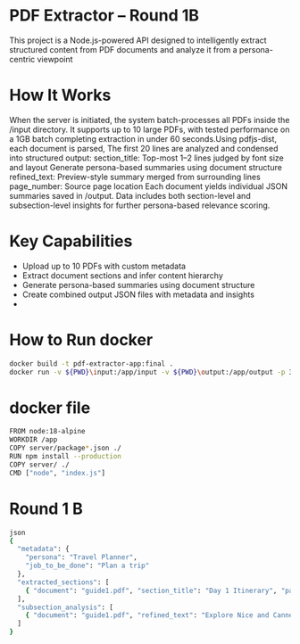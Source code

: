 #  PDF Extractor – Round 1B
This project is a Node.js-powered API designed to intelligently extract structured content from PDF documents and analyze it from a persona-centric viewpoint

# How It Works
When the server is initiated, the system batch-processes all PDFs inside the /input directory. It supports up to 10 large PDFs,
with tested performance on a 1GB batch completing extraction in under 60 seconds.Using pdfjs-dist, each document is parsed,
The first 20 lines are analyzed and condensed into structured output:
section_title: Top-most 1–2 lines judged by font size and layout
Generate persona-based summaries using document structure
refined_text: Preview-style summary merged from surrounding lines
page_number: Source page location
Each document yields individual JSON summaries saved in /output. Data includes both section-level and subsection-level insights for further persona-based relevance scoring.

# Key Capabilities
- Upload up to 10 PDFs with custom metadata
- Extract document sections and infer content hierarchy
- Generate persona-based summaries using document structure
- Create combined output JSON files with metadata and insights
- 
# How to Run docker
```bash
docker build -t pdf-extractor-app:final .
docker run -v ${PWD}\input:/app/input -v ${PWD}\output:/app/output -p 3000:3000 pdf-extractor-app:final
```
# docker file 
```bash
FROM node:18-alpine
WORKDIR /app
COPY server/package*.json ./
RUN npm install --production
COPY server/ ./
CMD ["node", "index.js"]
```

# Round 1 B
```bash
json
{
  "metadata": {
    "persona": "Travel Planner",
    "job_to_be_done": "Plan a trip"
  },
  "extracted_sections": [
    { "document": "guide1.pdf", "section_title": "Day 1 Itinerary", "page_number": 2 }
  ],
  "subsection_analysis": [
    { "document": "guide1.pdf", "refined_text": "Explore Nice and Cannes.", "page_number": 2 }
  ]
}
```
